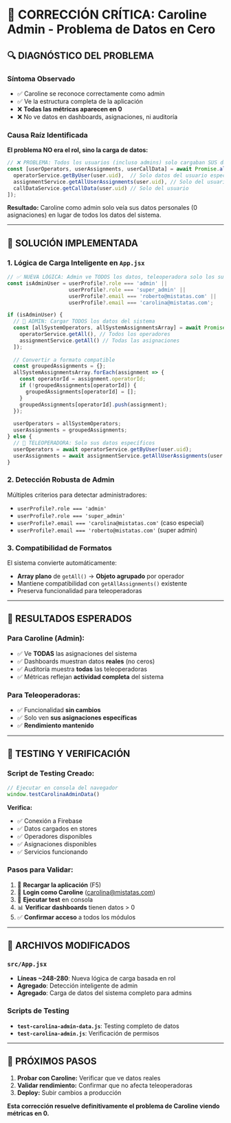 # 🔧 CORRECCIÓN CRÍTICA: Caroline Admin - Problema de Datos en Cero

## 🔍 **DIAGNÓSTICO DEL PROBLEMA**

### **Síntoma Observado**
- ✅ Caroline se reconoce correctamente como admin
- ✅ Ve la estructura completa de la aplicación  
- ❌ **Todas las métricas aparecen en 0**
- ❌ No ve datos en dashboards, asignaciones, ni auditoría

### **Causa Raíz Identificada**
**El problema NO era el rol, sino la carga de datos:**

```javascript
// ❌ PROBLEMA: Todos los usuarios (incluso admins) solo cargaban SUS datos
const [userOperators, userAssignments, userCallData] = await Promise.all([
  operatorService.getByUser(user.uid),  // Solo datos del usuario específico
  assignmentService.getAllUserAssignments(user.uid), // Solo del usuario
  callDataService.getCallData(user.uid) // Solo del usuario  
]);
```

**Resultado:** Caroline como admin solo veía sus datos personales (0 asignaciones) en lugar de todos los datos del sistema.

---

## 🔧 **SOLUCIÓN IMPLEMENTADA**

### **1. Lógica de Carga Inteligente en `App.jsx`**

```javascript
// ✅ NUEVA LÓGICA: Admin ve TODOS los datos, teleoperadora solo los suyos
const isAdminUser = userProfile?.role === 'admin' || 
                    userProfile?.role === 'super_admin' || 
                    userProfile?.email === 'roberto@mistatas.com' || 
                    userProfile?.email === 'carolina@mistatas.com';

if (isAdminUser) {
  // 👑 ADMIN: Cargar TODOS los datos del sistema
  const [allSystemOperators, allSystemAssignmentsArray] = await Promise.all([
    operatorService.getAll(), // Todos los operadores
    assignmentService.getAll() // Todas las asignaciones
  ]);
  
  // Convertir a formato compatible
  const groupedAssignments = {};
  allSystemAssignmentsArray.forEach(assignment => {
    const operatorId = assignment.operatorId;
    if (!groupedAssignments[operatorId]) {
      groupedAssignments[operatorId] = [];
    }
    groupedAssignments[operatorId].push(assignment);
  });
  
  userOperators = allSystemOperators;
  userAssignments = groupedAssignments;
} else {
  // 👤 TELEOPERADORA: Solo sus datos específicos
  userOperators = await operatorService.getByUser(user.uid);
  userAssignments = await assignmentService.getAllUserAssignments(user.uid);
}
```

### **2. Detección Robusta de Admin**

Múltiples criterios para detectar administradores:
- `userProfile?.role === 'admin'`
- `userProfile?.role === 'super_admin'` 
- `userProfile?.email === 'carolina@mistatas.com'` (caso especial)
- `userProfile?.email === 'roberto@mistatas.com'` (super admin)

### **3. Compatibilidad de Formatos**

El sistema convierte automáticamente:
- **Array plano** de `getAll()` → **Objeto agrupado** por operador
- Mantiene compatibilidad con `getAllAssignments()` existente
- Preserva funcionalidad para teleoperadoras

---

## 🎯 **RESULTADOS ESPERADOS**

### **Para Caroline (Admin):**
- ✅ Ve **TODAS** las asignaciones del sistema
- ✅ Dashboards muestran datos **reales** (no ceros)
- ✅ Auditoría muestra **todas** las teleoperadoras
- ✅ Métricas reflejan **actividad completa** del sistema

### **Para Teleoperadoras:**
- ✅ Funcionalidad **sin cambios**
- ✅ Solo ven **sus asignaciones específicas**
- ✅ **Rendimiento mantenido**

---

## 🧪 **TESTING Y VERIFICACIÓN**

### **Script de Testing Creado:**
```javascript
// Ejecutar en consola del navegador
window.testCarolinaAdminData()
```

**Verifica:**
- ✅ Conexión a Firebase
- ✅ Datos cargados en stores
- ✅ Operadores disponibles
- ✅ Asignaciones disponibles
- ✅ Servicios funcionando

### **Pasos para Validar:**
1. 🔄 **Recargar la aplicación** (F5)
2. 🔑 **Login como Caroline** (carolina@mistatas.com)
3. 🧪 **Ejecutar test** en consola
4. 📊 **Verificar dashboards** tienen datos > 0
5. ✅ **Confirmar acceso** a todos los módulos

---

## 📁 **ARCHIVOS MODIFICADOS**

### **`src/App.jsx`**
- **Líneas ~248-280**: Nueva lógica de carga basada en rol
- **Agregado**: Detección inteligente de admin
- **Agregado**: Carga de datos del sistema completo para admins

### **Scripts de Testing**
- **`test-carolina-admin-data.js`**: Testing completo de datos
- **`test-carolina-admin.js`**: Verificación de permisos

---

## 🚀 **PRÓXIMOS PASOS**

1. **Probar con Caroline:** Verificar que ve datos reales
2. **Validar rendimiento:** Confirmar que no afecta teleoperadoras  
3. **Deploy:** Subir cambios a producción

**Esta corrección resuelve definitivamente el problema de Caroline viendo métricas en 0.**